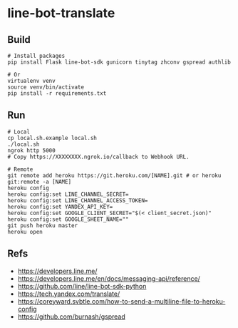 # line-bot-translate

## Build

```shell
# Install packages
pip install Flask line-bot-sdk gunicorn tinytag zhconv gspread authlib

# Or
virtualenv venv
source venv/bin/activate
pip install -r requirements.txt
```

## Run

```shell
# Local
cp local.sh.example local.sh
./local.sh
ngrok http 5000
# Copy https://XXXXXXXX.ngrok.io/callback to Webhook URL.

# Remote
git remote add heroku https://git.heroku.com/[NAME].git # or heroku git:remote -a [NAME]
heroku config
heroku config:set LINE_CHANNEL_SECRET=
heroku config:set LINE_CHANNEL_ACCESS_TOKEN=
heroku config:set YANDEX_API_KEY=
heroku config:set GOOGLE_CLIENT_SECRET="$(< client_secret.json)"
heroku config:set GOOGLE_SHEET_NAME=""
git push heroku master
heroku open
```

## Refs

- https://developers.line.me/
- https://developers.line.me/en/docs/messaging-api/reference/
- https://github.com/line/line-bot-sdk-python
- https://tech.yandex.com/translate/
- https://coreyward.svbtle.com/how-to-send-a-multiline-file-to-heroku-config
- https://github.com/burnash/gspread
